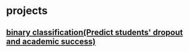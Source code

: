 # projects

## [binary classification(Predict students' dropout and academic success)](project.ipynb)

